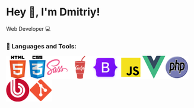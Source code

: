 # Hey 👋, I'm Dmitriy!

Web Developer 💻

### 🔨 Languages and Tools:

<img align="left" src="/img/html.png" width="62px" height="62px" alt="js_html">
<img align="left" src="/img/css.png" width="" height="62px" alt="js_css">
<img align="left" src="/img/sass.png" width="62px" height="62px" alt="js_sass">
<img align="left" src="/img/gulp.png" width="62px" height="62px" alt="js_gulp">
<img align="left" src="/img/bootstrap.png" width="" height="62px" alt="js_bootstrap">
<img align="left" src="/img/js.png" width="62px" height="62px" alt="js_icon">
<img align="left" src="/img/vue.png" width="62px" height="62px" alt="vue_icon">
<img align="left" src="/img/php.png" width="62px" height="62px" alt="php_icon">
<img align="left" src="/img/bitrix.png" width="62px" height="62px" alt="bitrix_icon">
<img align="left" src="/img/git.png" width="62px" height="62px" alt="git_icon">
<br>
